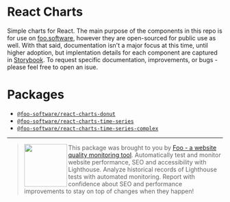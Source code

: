 # React Charts

Simple charts for React. The main purpose of the components in this repo is for use on [foo.software](https://www.foo.software), however they are open-sourced for public use as well. With that said, documentation isn't a major focus at this time, until higher adoption, but implentation details for each component are captured in [Storybook](https://foo-software.github.io/foo-react-charts/). To request specific documentation, improvements, or bugs - please feel free to open an isue.

# Packages

- [`@foo-software/react-charts-donut`](./packages/react-charts-donut)
- [`@foo-software/react-charts-time-series`](./packages/react-charts-time-series)
- [`@foo-software/react-charts-time-series-complex`](./packages/react-charts-time-series-complex)

<hr />

> <img src="https://lighthouse-check.s3.amazonaws.com/images/logo-simple-blue-light-512.png" width="100" height="100" align="left" /> This package was brought to you by [Foo - a website quality monitoring tool](https://www.foo.software). Automatically test and monitor website performance, SEO and accessibility with Lighthouse. Analyze historical records of Lighthouse tests with automated monitoring. Report with confidence about SEO and performance improvements to stay on top of changes when they happen!
